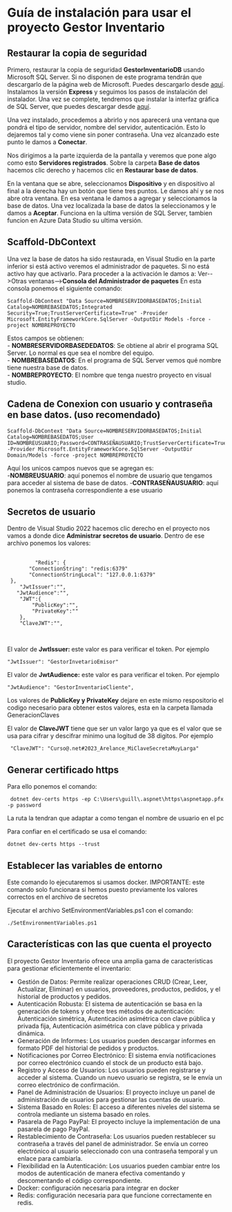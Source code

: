<!DOCTYPE html>
<html>

<body>
    <h1>Guía de instalación para usar el proyecto Gestor Inventario</h1>
    <h2>Restaurar la copia de seguridad</h2>
    <p>Primero, restaurar la copia de seguridad <strong>GestorInventarioDB</strong> usando Microsoft SQL Server. Si no disponen de este programa tendrán que descargarlo de la página web de Microsoft. Puedes descargarlo desde <a href="https://www.microsoft.com/es-es/sql-server/sql-server-downloads" target="_blank">aquí</a>. Instalamos la versión <strong>Express</strong> y seguimos los pasos de instalación del instalador. Una vez se complete, tendremos que instalar la interfaz gráfica de SQL Server, que puedes descargar desde <a href="https://learn.microsoft.com/es-es/sql/ssms/download-sql-server-management-studio-ssms?view=sql-server-ver16" target="_blank">aquí</a>.</p>
    <p>Una vez instalado, procedemos a abrirlo y nos aparecerá una ventana que pondrá el tipo de servidor, nombre del servidor, autenticación. Esto lo dejaremos tal y como viene sin poner contraseña. Una vez alcanzado este punto le damos a <strong>Conectar</strong>.</p>
    <p>Nos dirigimos a la parte izquierda de la pantalla y veremos que pone algo como esto <strong>Servidores registrados</strong>. Sobre la carpeta <strong>Base de datos</strong> hacemos clic derecho y hacemos clic en <strong>Restaurar base de datos</strong>.</p>
    <p>En la ventana que se abre, seleccionamos <strong>Dispositivo</strong> y en dispositivo al final a la derecha hay un botón que tiene tres puntos. Le damos ahí y se nos abre otra ventana. En esa ventana le damos a agregar y seleccionamos la base de datos. Una vez localizada la base de datos la seleccionamos y le damos a <strong>Aceptar</strong>. Funciona en la ultima versión de SQL Server, tambien funcion en Azure Data Studio su ultima versión.
    </p>
    <h2>Scaffold-DbContext</h2>
    <p>Una vez la base de datos ha sido restaurada, en Visual Studio en la parte inferior si está activo veremos el administrador de paquetes. Si no está activo hay que activarlo. Para proceder a la activación le damos a: Ver-->Otras ventanas--><strong>Consola del Administrador de paquetes</strong> 
        En esta consola ponemos el siguiente comando:</p>
    <pre><code>Scaffold-DbContext "Data Source=NOMBRESERVIDORBASEDATOS;Initial Catalog=NOMBREBASEDATOS;Integrated Security=True;TrustServerCertificate=True" -Provider Microsoft.EntityFrameworkCore.SqlServer -OutputDir Models -force -project NOMBREPROYECTO</code></pre>
    <p>Estos campos se obtienen:
        <br/>
    - <strong>NOMBRESERVIDORBASEDEDATOS</strong>: Se obtiene al abrir el programa SQL Server. Lo normal es que sea el nombre del equipo.
        <br/>
    - <strong>NOMBREBASEDATOS</strong>: En el programa de SQL Server vemos qué nombre tiene nuestra base de datos. 
        <br/>
    - <strong>NOMBREPROYECTO</strong>: El nombre que tenga nuestro proyecto en visual studio.
        <h2>Cadena de Conexion con usuario y contraseña en base datos. (uso recomendado)</h2>
        <pre><code>Scaffold-DbContext "Data Source=NOMBRESERVIDORBASEDATOS;Initial Catalog=NOMBREBASEDATOS;User ID=NOMBREUSUARIO;Password=CONTRASEÑAUSUARIO;TrustServerCertificate=True" -Provider Microsoft.EntityFrameworkCore.SqlServer -OutputDir Domain/Models -force -project NOMBREPROYECTO</code></pre>
    <p>Aquí los unicos campos nuevos que se agregan es:
    <br/>
        -<strong>NOMBREUSUARIO</strong>: aquí ponemos el nombre de usuario que tengamos para acceder al sistema de base de datos. 
        -<strong>CONTRASEÑAUSUARIO</strong>: aquí ponemos la contraseña correspondiente a ese usuario
    </p>
    </p>
    <h2>Secretos de usuario</h2>
    <p>Dentro de Visual Studio 2022 hacemos clic derecho en el proyecto nos vamos a donde dice <strong>Administrar secretos de usuario</strong>. Dentro de ese archivo ponemos los valores:</p><pre>
    <code>
         "Redis": {
       "ConnectionString": "redis:6379"
       "ConnectionStringLocal": "127.0.0.1:6379"
 },
    "JwtIssuer":"",
   "JwtAudience":"",
    "JWT":{
        "PublicKey":"",
        "PrivateKey":""
    },
    "ClaveJWT":"",
   </code>
    </pre>
<p>El valor de <strong>JwtIssuer: </strong>este valor es para verificar el token. Por ejemplo <pre><code>"JwtIssuer": "GestorInvetarioEmisor"</code></pre></p>
<p>El valor de <strong>JwtAudience:</strong> este valor es para verificar el token. Por ejemplo <pre><code>"JwtAudience": "GestorInventarioCliente",</code></pre></p>
<p>Los valores de <strong>PublicKey y PrivateKey</strong> dejare en este mismo respositorio el codigo necesario para obtener estos valores, esta en la carpeta llamada GeneracionClaves</p>
<p>El valor de <strong>ClaveJWT</strong> tiene que ser un valor largo ya que es el valor que se usa para cifrar y descifrar minimo una logitud de 38 digitos. Por ejemplo
<pre><code> "ClaveJWT": "Curso@.net#2023_Arelance_MiClaveSecretaMuyLarga"</code></pre>
</p>
    
<h2>Generar certificado https</h2>
<p>Para ello ponemos el comando: <pre><code> dotnet dev-certs https -ep C:\Users\guill\.aspnet\https\aspnetapp.pfx -p password</code></pre></p>
<p>La ruta la tendran que adaptar a como tengan el nombre de usuario en el pc</p>
<p>Para confiar en el certificado se usa el comando: <pre><code>dotnet dev-certs https --trust</code></pre></p>

<h2>Establecer las variables de entorno</h2>
<p>Este comando lo ejecutaremos si usamos docker. IMPORTANTE: este comando solo funcionara si hemos puesto previamente los valores correctos en el archivo de secretos</p>
<p>Ejecutar el archivo SetEnvironmentVariables.ps1 con el comando: <pre><code>./SetEnvironmentVariables.ps1</code></pre> </p>

<h2>Características con las que cuenta el proyecto</h2>
    <p>El proyecto Gestor Inventario ofrece una amplia gama de características para gestionar eficientemente el inventario:</p>
    <ul>
        <li>Gestión de Datos: Permite realizar operaciones CRUD (Crear, Leer, Actualizar, Eliminar) en usuarios, proveedores, productos, pedidos, y el historial de productos y pedidos.</li>
        <li>Autenticación Robusta: El sistema de autenticación se basa en la generación de tokens y ofrece tres métodos de autenticación: Autenticación simétrica, Autenticación asimétrica con clave pública y privada fija, Autenticación asimétrica con clave pública y privada dinámica.</li>
        <li>Generación de Informes: Los usuarios pueden descargar informes en formato PDF del historial de pedidos y productos.</li>
        <li>Notificaciones por Correo Electrónico: El sistema envía notificaciones por correo electrónico cuando el stock de un producto está bajo.</li>
        <li>Registro y Acceso de Usuarios: Los usuarios pueden registrarse y acceder al sistema. Cuando un nuevo usuario se registra, se le envía un correo electrónico de confirmación.</li>
        <li>Panel de Administración de Usuarios: El proyecto incluye un panel de administración de usuarios para gestionar las cuentas de usuario.</li>
        <li>Sistema Basado en Roles: El acceso a diferentes niveles del sistema se controla mediante un sistema basado en roles.</li>
        <li>Pasarela de Pago PayPal: El proyecto incluye la implementación de una pasarela de pago PayPal.</li>
        <li>Restablecimiento de Contraseña: Los usuarios pueden restablecer su contraseña a través del panel de administrador. Se envía un correo electrónico al usuario seleccionado con una contraseña temporal y un enlace para cambiarla.</li>
        <li>Flexibilidad en la Autenticación: Los usuarios pueden cambiar entre los modos de autenticación de manera efectiva comentando y descomentando el código correspondiente.</li>
        <li>Docker: configuración necesaria para integrar en docker</li>
        <li>Redis: configuración necesaria para que funcione correctamente en redis.</li>
    </ul>

</body>
</html>
